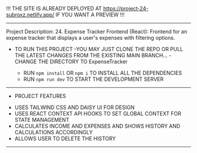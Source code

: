 !!!
THE SITE IS ALREADY DEPLOYED AT https://project-24-subroxz.netlify.app/ IF YOU WANT A PREVIEW
!!!

---

Project Description: 24. Expense Tracker Frontend (React): Frontend for an expense tracker that displays a user's expenses with filtering options.

- TO RUN THIS PROJECT
  -YOU MAY JUST CLONE THE REPO OR PULL THE LATEST CHANGES FROM THE EXISTING MAIN BRANCH...
  -CHANGE THE DIRECTORY TO ExpenseTracker

  - RUN `npm install` OR `npm i` TO INSTALL ALL THE DEPENDENCIES
  - RUN `npm run dev` TO START THE DEVELOPMENT SERVER

---

- PROJECT FEATURES

* USES TAILWIND CSS AND DAISY UI FOR DESIGN
* USES REACT CONTEXT API HOOKS TO SET GLOBAL CONTEXT FOR STATE MANAGEMENT
* CALCULATES INCOME AND EXPENSES AND SHOWS HISTORY AND CALCULATIONS ACCORDINGLY
* ALLOWS USER TO DELETE THE HISTORY

---
